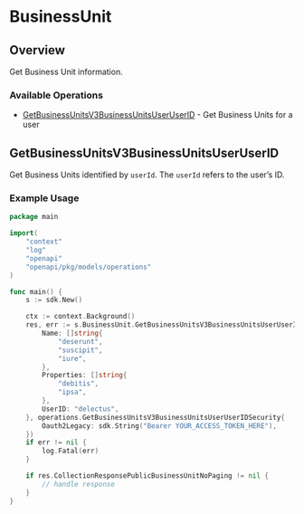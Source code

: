 # BusinessUnit

## Overview

Get Business Unit information.

### Available Operations

* [GetBusinessUnitsV3BusinessUnitsUserUserID](#getbusinessunitsv3businessunitsuseruserid) - Get Business Units for a user

## GetBusinessUnitsV3BusinessUnitsUserUserID

Get Business Units identified by `userId`. The `userId` refers to the user’s ID.

### Example Usage

```go
package main

import(
	"context"
	"log"
	"openapi"
	"openapi/pkg/models/operations"
)

func main() {
    s := sdk.New()

    ctx := context.Background()
    res, err := s.BusinessUnit.GetBusinessUnitsV3BusinessUnitsUserUserID(ctx, operations.GetBusinessUnitsV3BusinessUnitsUserUserIDRequest{
        Name: []string{
            "deserunt",
            "suscipit",
            "iure",
        },
        Properties: []string{
            "debitis",
            "ipsa",
        },
        UserID: "delectus",
    }, operations.GetBusinessUnitsV3BusinessUnitsUserUserIDSecurity{
        Oauth2Legacy: sdk.String("Bearer YOUR_ACCESS_TOKEN_HERE"),
    })
    if err != nil {
        log.Fatal(err)
    }

    if res.CollectionResponsePublicBusinessUnitNoPaging != nil {
        // handle response
    }
}
```
